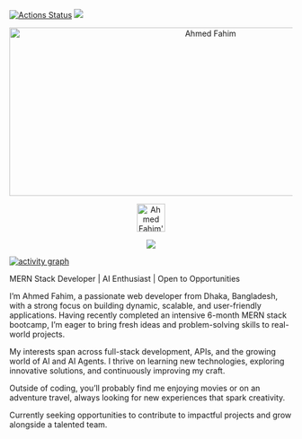 [![Actions Status](https://github.com/dev-ahmedfahim/dev-ahmedfahim/workflows/update-gh-activity/badge.svg)](https://github.com/dev-ahmedfahim/dev-ahmedfahim/actions)
![](https://visitor-badge.glitch.me/badge?page_id=dev-ahmedfahim.dev-ahmedfahim)

<p align="center">
  <img src="https://socialify.git.ci/dev-ahmedfahim/dev-ahmedfahim/image?font=Source%20Code%20Pro&forks=1&issues=1&language=1&name=1&owner=1&pattern=Plus&pulls=1&stargazers=1&theme=Dark" alt="Ahmed Fahim" width="700" height="300" />
</p>

<p align="center">
<a href="https://www.linkedin.com/in/ahmed-fahim07/">
  <img alt="Ahmed Fahim's LinkedIn" width="50px" src="https://user-images.githubusercontent.com/43545812/144035037-0f415fc7-9f96-4517-a370-ccc6e78a714b.png" />
</a>
</p>

<p align="center">
  <img src="https://github-profile-trophy.vercel.app/?username=dev-ahmedfahim&theme=onedark&column=-1" />
</p>

[![activity graph](https://github-readme-activity-graph.vercel.app/graph?username=dev-ahmedfahim&theme=github-dark-dimmed&custom_title=Ahmed%20Fahim%20Activity%20Graph&hide_border=true)](https://github.com/ashutosh00710/github-readme-activity-graph)

MERN Stack Developer | AI Enthusiast | Open to Opportunities

I’m Ahmed Fahim, a passionate web developer from Dhaka, Bangladesh, with a strong focus on building dynamic, scalable, and user-friendly applications. Having recently completed an intensive 6-month MERN stack bootcamp, I’m eager to bring fresh ideas and problem-solving skills to real-world projects.

My interests span across full-stack development, APIs, and the growing world of AI and AI Agents. I thrive on learning new technologies, exploring innovative solutions, and continuously improving my craft.

Outside of coding, you’ll probably find me enjoying movies or on an adventure travel, always looking for new experiences that spark creativity.

Currently seeking opportunities to contribute to impactful projects and grow alongside a talented team.

